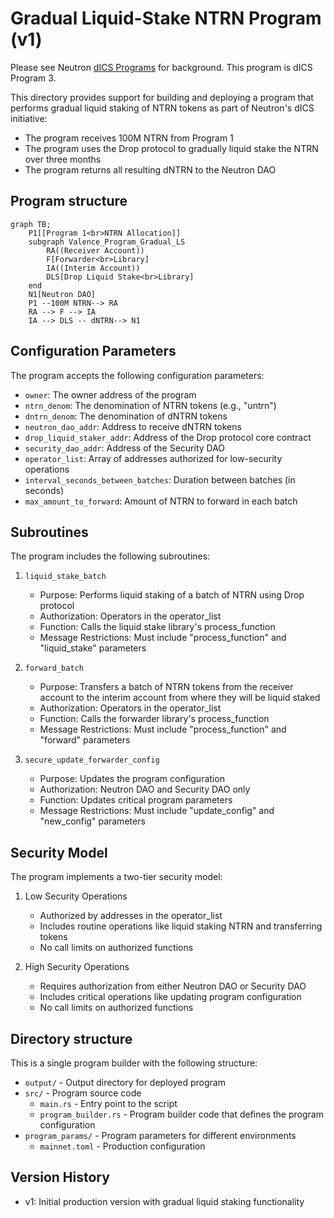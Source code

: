 # Gradual Liquid-Stake NTRN Program (v1)

Please see Neutron [dICS Programs](../../Neutron_dICS_Programs.md) for background. This program is dICS Program 3.

This directory provides support for building and deploying a program that performs gradual liquid staking of NTRN tokens as part of Neutron's dICS initiative:
- The program receives 100M NTRN from Program 1
- The program uses the Drop protocol to gradually liquid stake the NTRN over three months
- The program returns all resulting dNTRN to the Neutron DAO

## Program structure
```mermaid
graph TB;
    P1[[Program 1<br>NTRN Allocation]]
    subgraph Valence_Program_Gradual_LS
        RA((Receiver Account))
        F[Forwarder<br>Library]
        IA((Interim Account))
        DLS[Drop Liquid Stake<br>Library]
    end
    N1[Neutron DAO]
    P1 --100M NTRN--> RA
    RA --> F --> IA
    IA --> DLS -- dNTRN--> N1
```

## Configuration Parameters

The program accepts the following configuration parameters:

- `owner`: The owner address of the program
- `ntrn_denom`: The denomination of NTRN tokens (e.g., "untrn")
- `dntrn_denom`: The denomination of dNTRN tokens
- `neutron_dao_addr`: Address to receive dNTRN tokens
- `drop_liquid_staker_addr`: Address of the Drop protocol core contract
- `security_dao_addr`: Address of the Security DAO
- `operator_list`: Array of addresses authorized for low-security operations
- `interval_seconds_between_batches`: Duration between batches (in seconds)
- `max_amount_to_forward`: Amount of NTRN to forward in each batch

## Subroutines

The program includes the following subroutines:

1. `liquid_stake_batch`
   - Purpose: Performs liquid staking of a batch of NTRN using Drop protocol
   - Authorization: Operators in the operator_list
   - Function: Calls the liquid stake library's process_function
   - Message Restrictions: Must include "process_function" and "liquid_stake" parameters

2. `forward_batch`
   - Purpose: Transfers a batch of NTRN tokens from the receiver account to the interim account from where they will be liquid staked
   - Authorization: Operators in the operator_list
   - Function: Calls the forwarder library's process_function
   - Message Restrictions: Must include "process_function" and "forward" parameters

3. `secure_update_forwarder_config`
   - Purpose: Updates the program configuration
   - Authorization: Neutron DAO and Security DAO only
   - Function: Updates critical program parameters
   - Message Restrictions: Must include "update_config" and "new_config" parameters

## Security Model

The program implements a two-tier security model:

1. Low Security Operations
   - Authorized by addresses in the operator_list
   - Includes routine operations like liquid staking NTRN and transferring tokens
   - No call limits on authorized functions

2. High Security Operations
   - Requires authorization from either Neutron DAO or Security DAO
   - Includes critical operations like updating program configuration
   - No call limits on authorized functions

## Directory structure

This is a single program builder with the following structure:

- `output/` - Output directory for deployed program
- `src/` - Program source code
    - `main.rs` - Entry point to the script
    - `program_builder.rs` - Program builder code that defines the program configuration
- `program_params/` - Program parameters for different environments
    - `mainnet.toml` - Production configuration

## Version History

- v1: Initial production version with gradual liquid staking functionality
